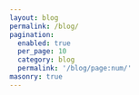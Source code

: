 ```yaml
---
layout: blog
permalink: /blog/
pagination:
  enabled: true
  per_page: 10
  category: blog
  permalink: '/blog/page:num/'
masonry: true
---
```

